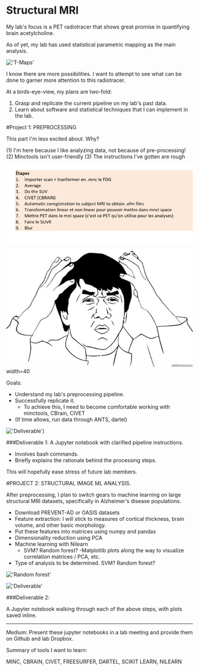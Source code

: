 # Structural MRI

My lab's focus is a PET radiotracer that shows great promise in quantifying brain acetylcholine.  

As of yet, my lab has used statistical parametric mapping as the main analysis. 

!['T-Maps'](http://www.ajnr.org/content/ajnr/early/2018/01/18/ajnr.A5527/F1.large.jpg)

I know there are more possibilities. I want to attempt to see what can be done to garner more attention to this radiotracer.   

At a birds-eye-view, my plans are two-fold:  

1. Grasp and replicate the current pipeline on my lab's past data.  
2. Learn about software and statistical techniques that I can implement in the lab.   

#Project 1: PREPROCESSING 

This part I'm less excited about. Why?

(1) I'm here because I like analyzing data, not because of pre-processing!
(2) Minctools isn't user-friendly
(3) The instructions I've gotten are rough  

<img src="https://github.com/mtl-brainhack-school-2019/rwickens-sMRI-PET/blob/master/Wtf.PNG?raw=true" width=1200> 

<img src="https://github.com/mtl-brainhack-school-2019/rwickens-sMRI-PET/blob/master/JackieChan.jpg"> width=40

Goals: 

- Understand my lab's preprocessing pipeline.   
- Successfully replicate it. 
  - To achieve this, I need to become comfortable working with minctools, CBrain, CIVET
- (If time allows, run data through ANTS, dartel)

!['Deliverable'](https://www.google.com/url?sa=i&source=images&cd=&ved=2ahUKEwiU_PXhpYbkAhUqheAKHRmPA8gQjRx6BAgBEAQ&url=https%3A%2F%2Fwww.visualpharm.com%2Ffree-icons%2Fdelivering&psig=AOvVaw1YnSDqz0qG-uF7DeyxGWcx&ust=1566007240834289))

###Deliverable 1:
A Jupyter notebook with clarified pipeline instructions. 
- Involves bash commands. 
- Briefly explains the rationale behind the processing steps. 

This will hopefully ease stress of future lab members. 

#PROJECT 2: STRUCTURAL IMAGE ML ANALYSIS. 

After preprocessing, I plan to switch gears to machine learning on large structural MRI datasets, specifically in Alzheimer's disease populations. 

- Download PREVENT-AD or OASIS datasets
 - Feature extraction: I will stick to measures of cortical thickness, brain volume, and other basic morphology. 
 - Put these features into matrices using numpy and pandas
- Dimensionality reduction using PCA
- Machine learning with Nilearn 
    - SVM? Random forest?
-Matplotlib plots along the way to visualize correlation matrices / PCA, etc. 
- Type of analysis to be determined. SVM? Random forest? 

!['Random forest'](https://www.fromthegenesis.com/wp-content/uploads/2018/06/Random-Forest.jpg)

!['Deliverable'](https://www.google.com/url?sa=i&source=images&cd=&ved=2ahUKEwiU_PXhpYbkAhUqheAKHRmPA8gQjRx6BAgBEAQ&url=https%3A%2F%2Fwww.visualpharm.com%2Ffree-icons%2Fdelivering&psig=AOvVaw1YnSDqz0qG-uF7DeyxGWcx&ust=1566007240834289)

###Deliverable 2: 

A Jupyter notebook walking through each of the above steps, with plots saved inline.  

---------------------------

Medium: Present these jupyter notebooks in a lab meeting and provide them on Github and lab Dropbox.  

Summary of tools I want to learn: 

MINC, CBRAIN, CIVET, FREESURFER, DARTEL, SCIKIT LEARN, NILEARN